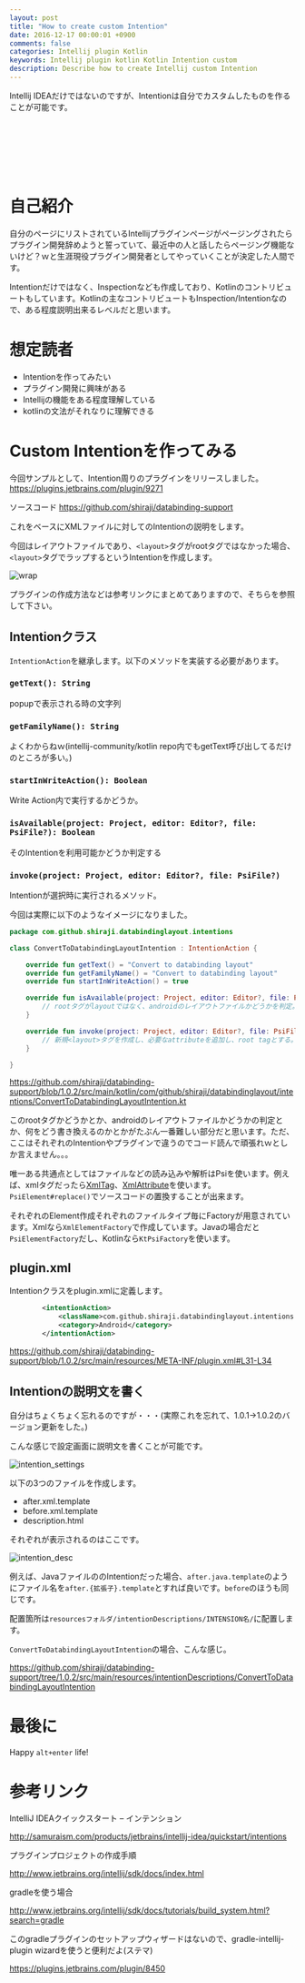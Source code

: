 ```yaml
---
layout: post
title: "How to create custom Intention"
date: 2016-12-17 00:00:01 +0900
comments: false
categories: Intellij plugin Kotlin
keywords: Intellij plugin kotlin Kotlin Intention custom
description: Describe how to create Intellij custom Intention
---
```


Intellij IDEAだけではないのですが、Intentionは自分でカスタムしたものを作ることが可能です。

<script async src="//pagead2.googlesyndication.com/pagead/js/adsbygoogle.js"></script>
<!-- 728x90 -->
<ins class="adsbygoogle"
     style="display:inline-block;width:728px;height:90px"
     data-ad-client="ca-pub-3940616565912592"
     data-ad-slot="7693358062"></ins>
<script>
(adsbygoogle = window.adsbygoogle || []).push({});
</script>

<!-- more -->

# 自己紹介

自分のページにリストされているIntellijプラグインページがページングされたらプラグイン開発辞めようと誓っていて、最近中の人と話したらページング機能ないけど？ｗと生涯現役プラグイン開発者としてやっていくことが決定した人間です。

Intentionだけではなく、Inspectionなども作成しており、Kotlinのコントリビュートもしています。Kotlinの主なコントリビュートもInspection/Intentionなので、ある程度説明出来るレベルだと思います。

# 想定読者

* Intentionを作ってみたい
* プラグイン開発に興味がある
* Intellijの機能をある程度理解している
* kotlinの文法がそれなりに理解できる

# Custom Intentionを作ってみる

今回サンプルとして、Intention周りのプラグインをリリースしました。
https://plugins.jetbrains.com/plugin/9271

ソースコード
https://github.com/shiraji/databinding-support

これをベースにXMLファイルに対してのIntentionの説明をします。

今回はレイアウトファイルであり、`<layout>`タグがrootタグではなかった場合、`<layout>`タグでラップするというIntentionを作成します。

![wrap](https://raw.githubusercontent.com/shiraji/databinding-support/master/websites/images/wrap.gif)

プラグインの作成方法などは参考リンクにまとめてありますので、そちらを参照して下さい。

## Intentionクラス

`IntentionAction`を継承します。以下のメソッドを実装する必要があります。

### `getText(): String`

popupで表示される時の文字列

### `getFamilyName(): String`

よくわからねｗ(intellij-community/kotlin repo内でもgetText呼び出してるだけのところが多い。)

### `startInWriteAction(): Boolean`

Write Action内で実行するかどうか。

### `isAvailable(project: Project, editor: Editor?, file: PsiFile?): Boolean`

そのIntentionを利用可能かどうか判定する

### `invoke(project: Project, editor: Editor?, file: PsiFile?)`

Intentionが選択時に実行されるメソッド。

今回は実際に以下のようなイメージになりました。

```kotlin
package com.github.shiraji.databindinglayout.intentions

class ConvertToDatabindingLayoutIntention : IntentionAction {

    override fun getText() = "Convert to databinding layout"
    override fun getFamilyName() = "Convert to databinding layout"
    override fun startInWriteAction() = true

    override fun isAvailable(project: Project, editor: Editor?, file: PsiFile?): Boolean {
        // rootタグがlayoutではなく、androidのレイアウトファイルかどうかを判定。
    }

    override fun invoke(project: Project, editor: Editor?, file: PsiFile?) {
        // 新規<layout>タグを作成し、必要なattributeを追加し、root tagとする。
    }

}
```

https://github.com/shiraji/databinding-support/blob/1.0.2/src/main/kotlin/com/github/shiraji/databindinglayout/intentions/ConvertToDatabindingLayoutIntention.kt

このrootタグかどうかとか、androidのレイアウトファイルかどうかの判定とか、何をどう書き換えるのかとかがたぶん一番難しい部分だと思います。ただ、ここはそれぞれのIntentionやプラグインで違うのでコード読んで頑張れｗとしか言えません。。。

唯一ある共通点としてはファイルなどの読み込みや解析はPsiを使います。例えば、xmlタグだったら[XmlTag](https://github.com/JetBrains/intellij-community/blob/master/xml/xml-psi-api/src/com/intellij/psi/xml/XmlTag.java)、[XmlAttribute](https://github.com/JetBrains/intellij-community/blob/master/xml/xml-psi-api/src/com/intellij/psi/xml/XmlAttribute.java)を使います。`PsiElement#replace()`でソースコードの置換することが出来ます。

それぞれのElement作成それぞれのファイルタイプ毎にFactoryが用意されています。Xmlなら`XmlElementFactory`で作成しています。Javaの場合だと`PsiElementFactory`だし、Kotlinなら`KtPsiFactory`を使います。

## plugin.xml

Intentionクラスをplugin.xmlに定義します。

```xml
        <intentionAction>
            <className>com.github.shiraji.databindinglayout.intentions.ConvertToDatabindingLayoutIntention</className>
            <category>Android</category>
        </intentionAction>
```

https://github.com/shiraji/databinding-support/blob/1.0.2/src/main/resources/META-INF/plugin.xml#L31-L34


## Intentionの説明文を書く

自分はちょくちょく忘れるのですが・・・(実際これを忘れて、1.0.1->1.0.2のバージョン更新をした。)

こんな感じで設定画面に説明文を書くことが可能です。

![intention_settings](https://raw.githubusercontent.com/wiki/shiraji/images/blog/images/how-to-create-custom-intention/intention_setting.gif)

以下の3つのファイルを作成します。

* after.xml.template
* before.xml.template
* description.html

それぞれが表示されるのはここです。

![intention_desc](https://raw.githubusercontent.com/wiki/shiraji/images/blog/images/how-to-create-custom-intention/intention_desc.png)

例えば、JavaファイルののIntentionだった場合、`after.java.template`のようにファイル名を`after.{拡張子}.template`とすれば良いです。`before`のほうも同じです。

配置箇所は`resourcesフォルダ/intentionDescriptions/INTENSION名/`に配置します。

`ConvertToDatabindingLayoutIntention`の場合、こんな感じ。

https://github.com/shiraji/databinding-support/tree/1.0.2/src/main/resources/intentionDescriptions/ConvertToDatabindingLayoutIntention

# 最後に

Happy `alt+enter` life!

# 参考リンク

IntelliJ IDEAクイックスタート – インテンション

http://samuraism.com/products/jetbrains/intellij-idea/quickstart/intentions

プラグインプロジェクトの作成手順

http://www.jetbrains.org/intellij/sdk/docs/index.html

gradleを使う場合

http://www.jetbrains.org/intellij/sdk/docs/tutorials/build_system.html?search=gradle

このgradleプラグインのセットアップウィザードはないので、gradle-intellij-plugin wizardを使うと便利だよ(ステマ)

https://plugins.jetbrains.com/plugin/8450
